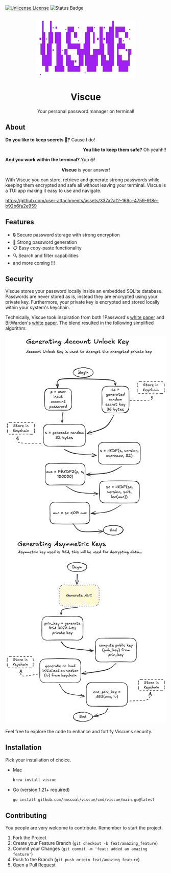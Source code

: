 [![Unlicense License][license-shield]][license-url]
![Status Badge](https://img.shields.io/badge/Status-BETA-yellow)

<br />
<div align="center">
  <a href="https://github.com/rmscoal/Best-README-Template">
    <img src="assets/logo.png" alt="Logo" width="312" height="180">
  </a>
<h1 align="center">Viscue</h1>
  <p align="center">
    Your personal password manager on terminal!
  </p>
</div>

## About
<p align="left"><strong>Do you like to keep secrets 🤫?</strong> Cause I do!</p>
<p align="right"><strong>You like to keep them safe?</strong> Oh yeahh!!</p>
<p align="left"><strong>And you work within the terminal?</strong> Yup 🤓!</p>
<p align="center"><strong>Viscue</strong> is your answer!</p>

With Viscue you can store,
retrieve and generate strong passwords while keeping them encrypted and safe all without leaving your terminal.
Viscue is a TUI app making it easy to use and navigate.

https://github.com/user-attachments/assets/337a2af2-169c-4759-918e-b92b6fa2e959

## Features
- 🔒 Secure password storage with strong encryption
- 🔑 Strong password generation
- 📋 Easy copy-paste functionality
- 🔍 Search and filter capabilities
- and more coming !!!

## Security
Viscue stores your password locally inside an embedded SQLite database. 
Passwords are never stored as is, instead they are encrypted using your private key.
Furthermore, your private key is encrypted and stored locally within your system's keychain.

Technically, Viscue took inspiration from both 1Password's [white paper](https://1passwordstatic.com/files/security/1password-white-paper.pdf) and BitWarden's [white paper](https://www.avangate.it/wp-content/uploads/2024/04/help-bitwarden-security-white-paper.pdf).
The blend resulted in the following simplified algorithm:

![Simplified algorithm to generate AUC](./docs/generate_auc.png)
![Simplified algorithm to generate asym keys](./docs/generate_asym_keys.png)

Feel free to explore the code to enhance and fortify Viscue's security.

## Installation
Pick your installation of choice.

- Mac
    ```sh
    brew install viscue
    ```
- Go (version 1.21+ required)
    ```sh
    go install github.com/rmscoal/viscue/cmd/viscue/main.go@latest
    ```

## Contributing
You people are very welcome to contribute. Remember to start the project.

1. Fork the Project
2. Create your Feature Branch (`git checkout -b feat/amazing_feature`)
3. Commit your Changes (`git commit -m 'feat: added an amazing feature'`)
4. Push to the Branch (`git push origin feat/amazing_feature`)
5. Open a Pull Request


<!-- MARKDOWN LINKS & IMAGES -->
<!-- https://www.markdownguide.org/basic-syntax/#reference-style-links -->
[license-shield]: https://img.shields.io/github/license/rmscoal/viscue.svg?style=for-the-badge
[license-url]: https://github.com/rmscoal/viscue/blob/master/LICENSE.txt
